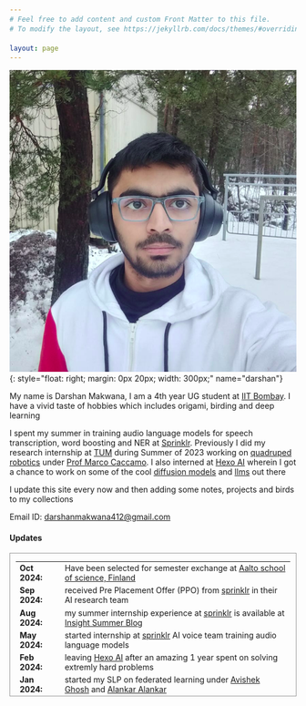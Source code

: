 ```yaml
---
# Feel free to add content and custom Front Matter to this file.
# To modify the layout, see https://jekyllrb.com/docs/themes/#overriding-theme-defaults

layout: page
---
```


![Darshan Makwana](./img/people/darshan_jog.png){: style="float: right; margin: 0px 20px; width: 300px;" name="darshan"}

My name is Darshan Makwana, I am a 4th year UG student at [IIT Bombay](https://en.wikipedia.org/wiki/IIT_Bombay). I have a vivid taste of hobbies which includes origami, birding and deep learning

I spent my summer in training audio language models for speech transcription, word boosting and NER at [Sprinklr](https://www.sprinklr.com/).
Previously I did my research internship at [TUM](https://www.tum.de/en/) during Summer of 2023 working on [quadruped robotics](https://www.notion.so/System-Identification-and-Model-Based-Deep-Reinforcement-Learning-for-Agile-and-Robust-Quadruped-Rob-d64a6f1dd4434a18b57f3c60cdb16fe3?pvs=4) under [Prof Marco Caccamo](https://rtsl.cps.mw.tum.de/personal_page/mcaccamo/). I also interned at [Hexo AI](https://www.hexo.ai/) wherein I got a chance to work on some of the cool [diffusion models](https://en.wikipedia.org/wiki/Diffusion_model#:~:text=A%20diffusion%20model%20consists%20of,distribution%20of%20a%20given%20dataset.) and [llms](https://en.wikipedia.org/wiki/Large_language_model) out there

I update this site every now and then adding some notes, projects and birds to my collections

Email ID: [darshanmakwana412@gmail.com](mailto:darshanmakwana412@gmail.com)

#### **Updates**

<div style="height:250px;overflow:auto; border:1px solid #999; padding-left: 0.7em; padding-right: 0.7em">
<table>
<col width="100px">
<col width="650px">
<tr><td><b>Oct 2024:</b></td><td>Have been selected for semester exchange at <a href="https://www.aalto.fi/en/school-of-science">Aalto school of science, Finland</a></td></tr>
<tr><td><b>Sep 2024:</b></td><td>received Pre Placement Offer (PPO) from <a href="https://www.sprinklr.com/">sprinklr</a> in their AI research team</td></tr>
<tr><td><b>Aug 2024:</b></td><td>my summer internship experience at <a href="https://www.sprinklr.com/">sprinklr</a> is available at <a href="https://summerblog.insightiitb.org/darshan-makwana-sprinklr/">Insight Summer Blog</a></td></tr>
<tr><td><b>May 2024:</b></td><td>started internship at <a href="https://www.sprinklr.com/">sprinklr</a> AI voice team training audio language models</td></tr>
<tr><td><b>Feb 2024:</b></td><td>leaving <a href="https://www.sprinklr.com/">Hexo AI</a> after an amazing 1 year spent on solving extremly hard problems</td></tr>
<tr><td><b>Jan 2024:</b></td><td>started my SLP on federated learning under <a href="https://sites.google.com/view/avishekghosh/home">Avishek Ghosh</a> and <a href="https://www.me.iitb.ac.in/faculty/prof-alankar-alankar">Alankar Alankar</a></td></tr>
<tr><td><b>May 2023:</b></td><td>started my summer research internship under <a href="https://rtsl.cps.mw.tum.de/personal_page/mcaccamo/">Marco Caccamo</a> at <a href="https://www.tum.de/">TUM, Germany</a> for robust quadruped robot control</td></tr>
<tr><td><b>Feb 2023:</b></td><td>started internship at <a href="https://www.sprinklr.com/">Hexo AI</a> for training diffusion models on product photography</td></tr>
<tr><td><b>Dec 2022:</b></td><td>Presented a paper on <a href="https://docs.google.com/presentation/d/1a4OrFQlG5u-ZoXtqpk_AbPio6-ojA2yfQcK787jJuJI/edit?usp=sharing">Efficient Graph based Image Segmentation</a> at <a href="https://www.linkedin.com/company/dav-team-iit-bombay/?originalSubdomain=in">DAV</a></td></tr>
<tr><td><b>Jul 2022:</b></td><td>Our system description paper for <a href="https://www.semanticscholar.org/paper/Shayona%40SMM4H-23%3A-COVID-19-Self-diagnosis-using-and-Chavda-Makwana/f16292e2e210bb8681d796fe46c47ffda1df6360">COVID-19 Self diagnosis classification using BERT and LightGBM</a> has been accepted to SMM4H2023</td></tr>
</table>
</div>